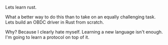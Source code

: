 Lets learn rust. 

What a better way to do this than to take on an equally challenging task. Lets build an OBDC driver in Rust from scratch.

Why? Because I clearly hate myself. Learning a new language isn't enough. I'm going to learn a protocol on top of it. 